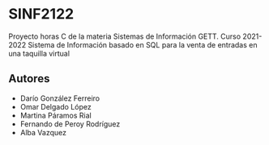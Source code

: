 # SINF2122
Proyecto horas C de la materia Sistemas de Información GETT. Curso 2021-2022
Sistema de Información basado en SQL para la venta de entradas en una taquilla virtual
## Autores
- Darío González Ferreiro
- Omar Delgado López
- Martina Páramos Rial
- Fernando de Peroy Rodríguez
- Alba Vazquez
